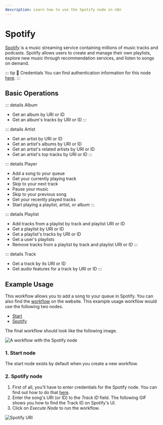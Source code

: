 ```yaml
---
description: Learn how to use the Spotify node in n8n
---
```


# Spotify

[Spotify](https://www.spotify.com/) is a music streaming service containing millions of music tracks and podcasts. Spotify allows users to create and manage their own playlists, explore new music through recommendation services, and listen to songs on demand.

::: tip 🔑 Credentials
You can find authentication information for this node [here](../../../credentials/Spotify/README.md).
:::

## Basic Operations

::: details Album
- Get an album by URI or ID
- Get an album's tracks by URI or ID
:::

::: details Artist
- Get an artist by URI or ID
- Get an artist's albums by URI or ID
- Get an artist's related artists by URI or ID
- Get an artist's top tracks by URI or ID
:::

::: details Player
- Add a song to your queue
- Get your currently playing track
- Skip to your next track
- Pause your music
- Skip to your previous song
- Get your recently played tracks
- Start playing a playlist, artist, or album
:::

::: details Playlist
- Add tracks from a playlist by track and playlist URI or ID
- Get a playlist by URI or ID
- Get a playlist's tracks by URI or ID
- Get a user's playlists
- Remove tracks from a playlist by track and playlist URI or ID
:::

::: details Track
- Get a track by its URI or ID
- Get audio features for a track by URI or ID
:::

## Example Usage

This workflow allows you to add a song to your queue in Spotify. You can also find the [workflow](https://n8n.io/workflows/440) on the website. This example usage workflow would use the following two nodes.
- [Start](../../core-nodes/Start/README.md)
- [Spotify]()

The final workflow should look like the following image.

![A workflow with the Spotify node](./workflow.png)

### 1. Start node

The start node exists by default when you create a new workflow.

### 2. Spotify node

1. First of all, you'll have to enter credentials for the Spotify node. You can find out how to do that [here](../../../credentials/Spotify/README.md).
2. Enter the song's URI (or ID) to the *Track ID* field. The following GIF shows you how to find the Track ID on Spotify's UI.
3. Click on *Execute Node* to run the workflow.

![Spotify URI](./spotifyURI.gif)


